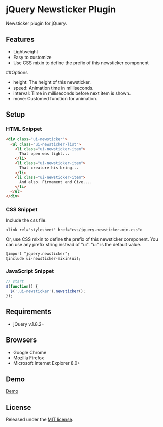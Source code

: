 # jQuery Newsticker Plugin
Newsticker plugin for jQuery.

## Features
- Lightweight
- Easy to customize
- Use CSS mixin to define the prefix of this newsticker component

##Options
- height: The height of this newsticker.
- speed: Animation time in milliseconds.
- interval: Time in milliseconds before next item is shown.
- move: Customed function for animation.

## Setup
### HTML Snippet

```html
<div class="ui-newsticker">
  <ul class="ui-newsticker-list">
    <li class="ui-newsticker-item">
      That open was light...
    </li>
    <li class="ui-newsticker-item">
      That creature his bring...
    </li>
    <li class="ui-newsticker-item">
      And also. Firmament and Give....
    </li>
  </ul>
</div>
```

### CSS Snippet
Include the css file.

	<link rel="stylesheet" href="css/jquery.newsticker.min.css">

Or, use CSS mixin to define the prefix of this newsticker component. You can use any prefix string instead of "ui". "ui" is the default value.

	@import "jquery.newsticker";
	@include ui-newsticker-mixin(ui);

### JavaScript Snippet

```javascript
// start
$(function() {
  $('.ui-newsticker').newsticker();
});
```

## Requirements
- jQuery v.1.8.2+

## Browsers
- Google Chrome
- Mozilla Firefox
- Microsoft Internet Explorer 8.0+

## Demo
[Demo](http://cythilya.github.io/jquery-newsticker)

## License
Released under the [MIT license](http://opensource.org/licenses/MIT).